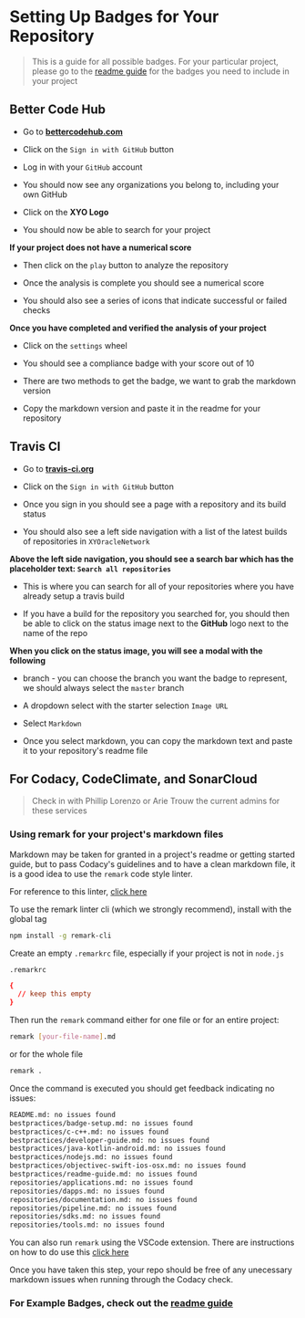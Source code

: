 # Setting Up Badges for Your Repository

> This is a guide for all possible badges. For your particular project, please go to the [readme guide](readme-guide) for the badges you need to include in your project

## Better Code Hub

-   Go to **[bettercodehub.com](https://bettercodehub.com/)**

-   Click on the `Sign in with GitHub` button

-   Log in with your `GitHub` account

-   You should now see any organizations you belong to, including your own GitHub

-   Click on the **XYO Logo**

-   You should now be able to search for your project

**If your project does not have a numerical score**

-   Then click on the `play` button to analyze the repository

-   Once the analysis is complete you should see a numerical score

-   You should also see a series of icons that indicate successful or failed checks

**Once you have completed and verified the analysis of your project**

-   Click on the `settings` wheel

-   You should see a compliance badge with your score out of 10

-   There are two methods to get the badge, we want to grab the markdown version

-   Copy the markdown version and paste it in the readme for your repository

## Travis CI

-   Go to **[travis-ci.org](https://travis-ci.org)**

-   Click on the `Sign in with GitHub` button 

-   Once you sign in you should see a page with a repository and its build status

-   You should also see a left side navigation with a list of the latest builds  of repositories in `XYOracleNetwork`

**Above the left side navigation, you should see a search bar which has the placeholder text: `Search all repositories`**

-   This is where you can search for all of your repositories where you have already setup a travis build

-   If you have a build for the repository you searched for, you should then be able to click on the status image next to the **GitHub** logo next to the name of the repo

**When you click on the status image, you will see a modal with the following**

-   branch - you can choose the branch you want the badge to represent, we should always select the `master` branch

-   A dropdown select with the starter selection `Image URL`

-   Select `Markdown`

-   Once you select markdown, you can copy the markdown text and paste it to your repository's readme file

## For Codacy, CodeClimate, and SonarCloud

> Check in with Phillip Lorenzo or Arie Trouw the current admins for these services

### Using remark for your project's markdown files

Markdown may be taken for granted in a project's readme or getting started guide, but to pass Codacy's guidelines and to have a clean markdown file, it is a good idea to use the `remark` code style linter.

For reference to this linter, [click here](https://github.com/remarkjs/remark-lint)

To use the remark linter cli (which we strongly recommend), install with the global tag 

```sh
npm install -g remark-cli
```

Create an empty `.remarkrc` file, especially if your project is not in `node.js`

`.remarkrc`
```rc
{
  // keep this empty
}
```

Then run the `remark` command either for one file or for an entire project:

```sh
remark [your-file-name].md
```
or for the whole file

```sh
remark . 
```

Once the command is executed you should get feedback indicating no issues: 

```sh
README.md: no issues found
bestpractices/badge-setup.md: no issues found
bestpractices/c-c++.md: no issues found
bestpractices/developer-guide.md: no issues found
bestpractices/java-kotlin-android.md: no issues found
bestpractices/nodejs.md: no issues found
bestpractices/objectivec-swift-ios-osx.md: no issues found
bestpractices/readme-guide.md: no issues found
repositories/applications.md: no issues found
repositories/dapps.md: no issues found
repositories/documentation.md: no issues found
repositories/pipeline.md: no issues found
repositories/sdks.md: no issues found
repositories/tools.md: no issues found
```

You can also run `remark` using the VSCode extension. There are instructions on how to do use this [click here](<https://marketplace.visualstudio.com/items?itemName=mrmlnc.vscode-remark>
)

Once you have taken this step, your repo should be free of any unecessary markdown issues when running through the Codacy check. 

### For Example Badges, check out the [readme guide](readme-guide)
